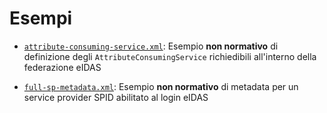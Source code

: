 # Esempi

*   [`attribute-consuming-service.xml`](./attribute-consuming-service.xml):
    Esempio **non normativo** di definizione degli `AttributeConsumingService`
    richiedibili all'interno della federazione eIDAS

*   [`full-sp-metadata.xml`](./full-sp-metadata.xml):
    Esempio **non normativo** di metadata per un service provider SPID
    abilitato al login eIDAS
